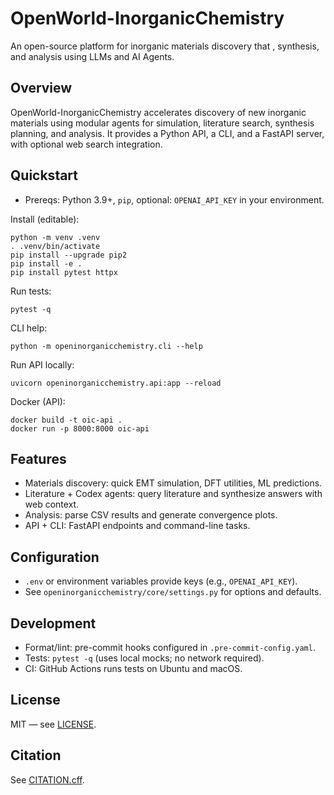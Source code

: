 # OpenWorld-InorganicChemistry

An open-source platform for inorganic materials discovery that , synthesis, and analysis using LLMs and AI Agents.

## Overview

OpenWorld-InorganicChemistry accelerates discovery of new inorganic materials using modular agents for simulation, literature search, synthesis planning, and analysis. It provides a Python API, a CLI, and a FastAPI server, with optional web search integration.

## Quickstart

- Prereqs: Python 3.9+, `pip`, optional: `OPENAI_API_KEY` in your environment.

Install (editable):

```
python -m venv .venv
. .venv/bin/activate
pip install --upgrade pip2
pip install -e .
pip install pytest httpx
```

Run tests:

```
pytest -q
```

CLI help:

```
python -m openinorganicchemistry.cli --help
```

Run API locally:

```
uvicorn openinorganicchemistry.api:app --reload
```

Docker (API):

```
docker build -t oic-api .
docker run -p 8000:8000 oic-api
```

## Features

- Materials discovery: quick EMT simulation, DFT utilities, ML predictions.
- Literature + Codex agents: query literature and synthesize answers with web context.
- Analysis: parse CSV results and generate convergence plots.
- API + CLI: FastAPI endpoints and command-line tasks.

## Configuration

- `.env` or environment variables provide keys (e.g., `OPENAI_API_KEY`).
- See `openinorganicchemistry/core/settings.py` for options and defaults.

## Development

- Format/lint: pre-commit hooks configured in `.pre-commit-config.yaml`.
- Tests: `pytest -q` (uses local mocks; no network required).
- CI: GitHub Actions runs tests on Ubuntu and macOS.

## License

MIT — see [LICENSE](LICENSE).

## Citation

See [CITATION.cff](CITATION.cff).
